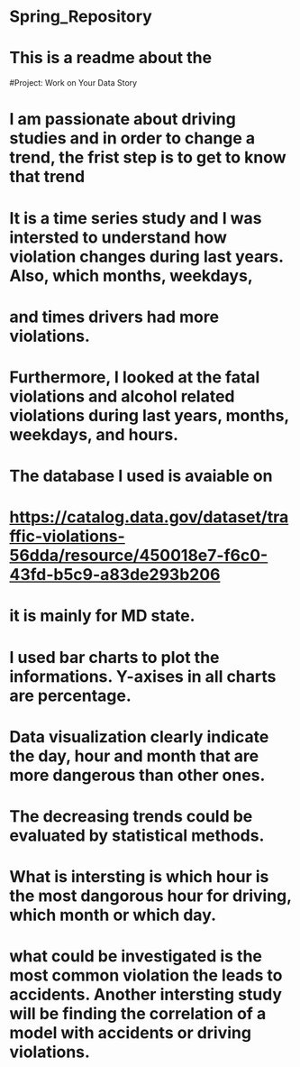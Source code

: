 # Spring_Repository
# This is a readme about the 
#Project: Work on Your Data Story

# I am passionate about driving studies and in order to change a trend, the frist step is to get to know that trend
# It is a time series study and I was intersted to understand how violation changes during last years. Also, which months, weekdays, 
# and times drivers had more violations. 
# Furthermore, I looked at the fatal violations and alcohol related violations during last years, months, weekdays, and hours. 
# The database I used is avaiable on 
# https://catalog.data.gov/dataset/traffic-violations-56dda/resource/450018e7-f6c0-43fd-b5c9-a83de293b206
# it is mainly for MD state. 
# I used bar charts to plot the informations. Y-axises in all charts are percentage. 

# Data visualization clearly indicate the day, hour and month that are more dangerous than other ones. 
# The decreasing trends could be evaluated by statistical methods.

# What is intersting is which hour is the most dangorous hour for driving, which month or which day. 

# what could be investigated is the most common violation the leads to accidents. Another intersting study will be finding the correlation of a model with accidents or driving violations. 

